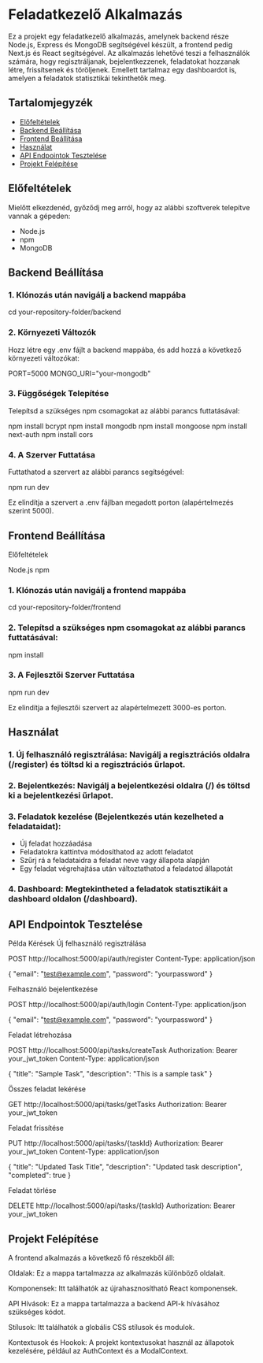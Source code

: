 # Feladatkezelő Alkalmazás

Ez a projekt egy feladatkezelő alkalmazás, amelynek backend része Node.js, Express és MongoDB segítségével készült, a frontend pedig Next.js és React segítségével. Az alkalmazás lehetővé teszi a felhasználók számára, hogy regisztráljanak, bejelentkezzenek, feladatokat hozzanak létre, frissítsenek és töröljenek. Emellett tartalmaz egy dashboardot is, amelyen a feladatok statisztikái tekinthetők meg.

## Tartalomjegyzék

- [Előfeltételek](#előfeltételek)
- [Backend Beállítása](#backend-beállítása)
- [Frontend Beállítása](#frontend-beállítása)
- [Használat](#használat)
- [API Endpointok Tesztelése](#api-endpointok-tesztelése)
- [Projekt Felépítése](#projekt-felépítése)

## Előfeltételek

Mielőtt elkezdenéd, győződj meg arról, hogy az alábbi szoftverek telepítve vannak a gépeden:

- Node.js
- npm
- MongoDB

## Backend Beállítása

### 1. Klónozás után navigálj a backend mappába

cd your-repository-folder/backend

### 2. Környezeti Változók

Hozz létre egy .env fájlt a backend mappába, és add hozzá a következő környezeti változókat:

PORT=5000
MONGO_URI="your-mongodb"

### 3. Függőségek Telepítése

Telepítsd a szükséges npm csomagokat az alábbi parancs futtatásával:

npm install bcrypt
npm install mongodb
npm install mongoose
npm install next-auth
npm install cors

### 4. A Szerver Futtatása

Futtathatod a szervert az alábbi parancs segítségével:

npm run dev

Ez elindítja a szervert a .env fájlban megadott porton (alapértelmezés szerint 5000).

## Frontend Beállítása

Előfeltételek

Node.js
npm

### 1. Klónozás után navigálj a frontend mappába

cd your-repository-folder/frontend

### 2. Telepítsd a szükséges npm csomagokat az alábbi parancs futtatásával:

npm install

### 3. A Fejlesztői Szerver Futtatása

npm run dev

Ez elindítja a fejlesztői szervert az alapértelmezett 3000-es porton.

## Használat

### 1. Új felhasználó regisztrálása: Navigálj a regisztrációs oldalra (/register) és töltsd ki a regisztrációs űrlapot.

### 2. Bejelentkezés: Navigálj a bejelentkezési oldalra (/) és töltsd ki a bejelentkezési űrlapot.

### 3. Feladatok kezelése (Bejelentkezés után kezelheted a feladataidat):

- Új feladat hozzáadása
- Feladatokra kattintva módosíthatod az adott feladatot
- Szűrj rá a feladataidra a feladat neve vagy állapota alapján
- Egy feladat végrehajtása után változtathatod a feladatod állapotát

### 4. Dashboard: Megtekintheted a feladatok statisztikáit a dashboard oldalon (/dashboard).

## API Endpointok Tesztelése

Példa Kérések
Új felhasználó regisztrálása

POST http://localhost:5000/api/auth/register
Content-Type: application/json

{
"email": "test@example.com",
"password": "yourpassword"
}

Felhasználó bejelentkezése

POST http://localhost:5000/api/auth/login
Content-Type: application/json

{
"email": "test@example.com",
"password": "yourpassword"
}

Feladat létrehozása

POST http://localhost:5000/api/tasks/createTask
Authorization: Bearer your_jwt_token
Content-Type: application/json

{
"title": "Sample Task",
"description": "This is a sample task"
}

Összes feladat lekérése

GET http://localhost:5000/api/tasks/getTasks
Authorization: Bearer your_jwt_token

Feladat frissítése

PUT http://localhost:5000/api/tasks/{taskId}
Authorization: Bearer your_jwt_token
Content-Type: application/json

{
"title": "Updated Task Title",
"description": "Updated task description",
"completed": true
}

Feladat törlése

DELETE http://localhost:5000/api/tasks/{taskId}
Authorization: Bearer your_jwt_token

## Projekt Felépítése

A frontend alkalmazás a következő fő részekből áll:

Oldalak: Ez a mappa tartalmazza az alkalmazás különböző oldalait.

Komponensek: Itt találhatók az újrahasznosítható React komponensek.

API Hívások: Ez a mappa tartalmazza a backend API-k hívásához szükséges kódot.

Stílusok: Itt találhatók a globális CSS stílusok és modulok.

Kontextusok és Hookok: A projekt kontextusokat használ az állapotok kezelésére, például az AuthContext és a ModalContext.
